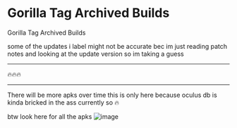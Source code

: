 # Gorilla Tag Archived Builds
Gorilla Tag Archived Builds

some of the updates i label might not be accurate bec im just reading patch notes and looking at the update version so im taking a guess 

---------------------------------

🔥🔥🔥

---------------------------------

There will be more apks over time this is only here because oculus db is kinda bricked in the ass currently so 🔥


btw look here for all the apks 
![image](https://github.com/Dre1mer/Gorilla-Tag-Archived-Builds/assets/153350356/7f5bc60e-c087-4b55-8716-818c13e85d6d)
